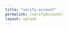 ```yaml
---
title: "verify-account"
permalink: /verifyAccount/
layout: splash
---
```


<p id="username" style="display: none;"></p> <!-- Hidden element to store username -->

<script>
  // Netlify identity
  let usernameSpan;

  // Function to update username
  function updateUsername(user) {
    const usernameElement = document.getElementById('username');
    if (usernameElement) {
      usernameElement.textContent = user.user_metadata.full_name || user.email;
    }
  }

  // Function to send data to server
  async function sendData(username, plan) {
    try {
      if (!username) {
        // If user is not logged in, display a message instead of sending data
        document.getElementById('loginMessage').textContent = "Inicia sesión para usar el software responsable";
        return;
      }
      
      const response = await fetch("/.netlify/functions/verificar-sesion", {
        method: "POST",
        body: JSON.stringify({ message: username, subscription_plan: plan }),
        headers: {
          "Content-Type": "application/json"
        }
      });

      if (response.ok) {
        const responseData = await response.json();
        console.log("Response from server:", responseData);
        document.getElementById('loginMessage').textContent = "Usuario verificado. Ya puedes volver a tu software responsable";
      } else {
        console.error("Failed to send data to server.");
      }
    } catch (error) {
      console.error("Error:", error);
    }
  }

  // Event listener for login event
  netlifyIdentity.on('login', user => {
    const username = user ? (user.user_metadata.full_name || user.email) : null;
    const plan = user ? user.user_metadata.subscription_plan : null;
    updateUsername(user);
    sendData(username, plan); // Send username and plan to server
  });
</script>

<!-- Message element to display login prompt -->
<p id="loginMessage"></p>
